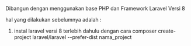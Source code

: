 Dibangun dengan menggunakan base PHP dan Framework Laravel Versi 8

hal yang dilakukan sebelumnya adalah :
1. instal laravel versi 8 terlebih dahulu dengan cara 
    composer create-project laravel/laravel --prefer-dist nama_project